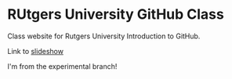 # RUtgers University GitHub Class

Class website for Rutgers University Introduction to GitHub.

Link to [slideshow](https://docs.google.com/presentation/d/1FK2wPsXq7Vaq0swB1lluoZGxBE8PEQ50t0i-HOcnHQA/edit#slide=id.g2d9a63101be_0_61)

I'm from the experimental branch!
